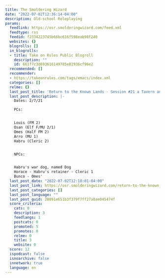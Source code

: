 ```yaml
---
title: The Smoldering Wizard
date: "2022-07-02T12:36:14-04:00"
description: Old-school Roleplaying
params:
  feedlink: https://osr.smolderingwizard.com/feed.xml
  feedtype: rss
  feedid: f2334223745b66bc616f598eab98f240
  websites: {}
  blogrolls: []
  in_blogrolls:
  - title: Take on Rules Public Blogroll
    description: ""
    id: 661f7c3d693616149785e81936cf96e2
  recommended: []
  recommender:
  - https://takeonrules.com/tags/emacs/index.xml
  categories: []
  relme: {}
  last_post_title: 'Return to the Known Lands - Session #21 a Tavern and a New Ally'
  last_post_description: |-
    Dates: 2/7/21

    PCs:


    Louis (FM 2)
    Osan (Elf F/MU 2/1)
    Omes (Half FM 2)
    Arro (MU 1)
    Habru (Cleric 2)


    NPCs:


    Habru's war dog, named Dog
    Horace - Habru's retainer - Cleric 1
    Bunco - Omes'
  last_post_date: "2022-07-02T12:18:01-04:00"
  last_post_link: https://osr.smolderingwizard.com/return-to-the-known-lands---session-21-a-tavern-and-a-new-ally.html
  last_post_categories: []
  last_post_language: ""
  last_post_guid: 28091e651b3f379f7ff27a8ae045474f
  score_criteria:
    cats: 0
    description: 3
    feedlangs: 1
    postcats: 0
    promoted: 5
    promotes: 0
    relme: 0
    title: 3
    website: 0
  score: 12
  ispodcast: false
  isnoarchive: false
  innetwork: true
  language: en
---
```

